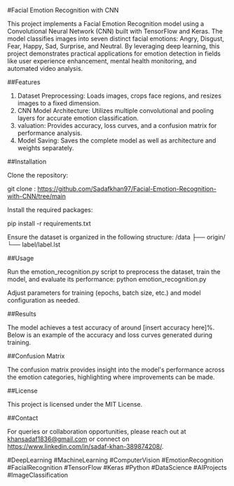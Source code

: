 #Facial Emotion Recognition with CNN

This project implements a Facial Emotion Recognition model using a Convolutional Neural Network (CNN) built with TensorFlow and Keras. The model classifies images into seven distinct facial emotions: Angry, Disgust, Fear, Happy, Sad, Surprise, and Neutral. By leveraging deep learning, this project demonstrates practical applications for emotion detection in fields like user experience enhancement, mental health monitoring, and automated video analysis.

##Features

1. Dataset Preprocessing: Loads images, crops face regions, and resizes images to a fixed dimension.
2. CNN Model Architecture: Utilizes multiple convolutional and pooling layers for accurate emotion classification.
3. valuation: Provides accuracy, loss curves, and a confusion matrix for performance analysis.
4. Model Saving: Saves the complete model as well as architecture and weights separately.
   
##Installation

Clone the repository:

git clone : https://github.com/Sadafkhan97/Facial-Emotion-Recognition-with-CNN/tree/main

Install the required packages:

pip install -r requirements.txt

Ensure the dataset is organized in the following structure:
/data
  ├── origin/
  └── label/label.lst
  
##Usage

Run the emotion_recognition.py script to preprocess the dataset, train the model, and evaluate its performance:
python emotion_recognition.py

Adjust parameters for training (epochs, batch size, etc.) and model configuration as needed.

##Results

The model achieves a test accuracy of around [insert accuracy here]%. Below is an example of the accuracy and loss curves generated during training.

##Confusion Matrix

The confusion matrix provides insight into the model's performance across the emotion categories, highlighting where improvements can be made.


##License

This project is licensed under the MIT License.

##Contact

For queries or collaboration opportunities, please reach out at khansadaf1836@gmail.com or connect on https://www.linkedin.com/in/sadaf-khan-389874208/.

#DeepLearning #MachineLearning #ComputerVision #EmotionRecognition #FacialRecognition #TensorFlow #Keras #Python #DataScience #AIProjects #ImageClassification
